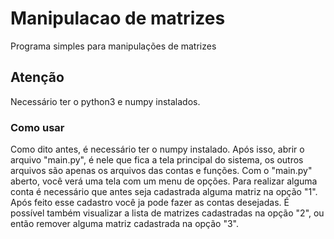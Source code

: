 # Manipulacao de matrizes
Programa simples para manipulações de matrizes

## Atenção
Necessário ter o python3 e numpy instalados.

### Como usar
Como dito antes, é necessário ter o numpy instalado.
Após isso, abrir o arquivo "main.py", é nele que fica a tela principal do sistema, os outros arquivos são apenas os arquivos das contas e funções.
Com o "main.py" aberto, você verá uma tela com um menu de opções. Para realizar alguma conta é necessário que antes seja cadastrada alguma matriz na opção "1".
Após feito esse cadastro você ja pode fazer as contas desejadas.
É possível também visualizar a lista de matrizes cadastradas na opção "2", ou então remover alguma matriz cadastrada na opção "3".
